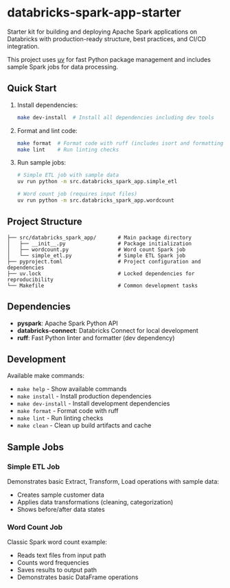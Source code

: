 # databricks-spark-app-starter

Starter kit for building and deploying Apache Spark applications on Databricks with production-ready structure, best practices, and CI/CD integration.

This project uses [uv](https://docs.astral.sh/uv/) for fast Python package management and includes sample Spark jobs for data processing.

## Quick Start

1. Install dependencies:
   ```bash
   make dev-install  # Install all dependencies including dev tools
   ```

2. Format and lint code:
   ```bash
   make format  # Format code with ruff (includes isort and formatting)
   make lint    # Run linting checks
   ```

3. Run sample jobs:
   ```bash
   # Simple ETL job with sample data
   uv run python -m src.databricks_spark_app.simple_etl
   
   # Word count job (requires input files)
   uv run python -m src.databricks_spark_app.wordcount
   ```

## Project Structure

```
├── src/databricks_spark_app/       # Main package directory
│   ├── __init__.py                 # Package initialization
│   ├── wordcount.py                # Word count Spark job
│   └── simple_etl.py               # Simple ETL Spark job
├── pyproject.toml                  # Project configuration and dependencies
├── uv.lock                         # Locked dependencies for reproducibility
└── Makefile                        # Common development tasks
```

## Dependencies

- **pyspark**: Apache Spark Python API
- **databricks-connect**: Databricks Connect for local development
- **ruff**: Fast Python linter and formatter (dev dependency)

## Development

Available make commands:
- `make help` - Show available commands
- `make install` - Install production dependencies
- `make dev-install` - Install development dependencies  
- `make format` - Format code with ruff
- `make lint` - Run linting checks
- `make clean` - Clean up build artifacts and cache

## Sample Jobs

### Simple ETL Job
Demonstrates basic Extract, Transform, Load operations with sample data:
- Creates sample customer data
- Applies data transformations (cleaning, categorization)
- Shows before/after data states

### Word Count Job
Classic Spark word count example:
- Reads text files from input path
- Counts word frequencies
- Saves results to output path
- Demonstrates basic DataFrame operations
